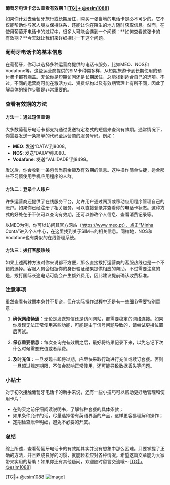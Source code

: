 **葡萄牙电话卡怎么查看有效期？[[TG💪+ @esim1088](https://t.me/s/esim1088)]**

如果你计划去葡萄牙旅行或长期居住，购买一张当地的电话卡是必不可少的。它不仅能帮助你与家人朋友保持联系，还能让你在陌生的地方随时获取信息。然而，在使用葡萄牙电话卡的过程中，很多人可能会遇到一个问题：**如何查看这张卡的有效期？**今天就让我们来详细探讨一下这个问题。

### 葡萄牙电话卡的基本信息

在葡萄牙，你可以选择多种运营商提供的电话卡服务，比如MEO、NOS和Vodafone等。这些运营商提供的SIM卡种类多样，从短期旅游卡到长期使用的预付费卡都有涵盖。无论你是短期访问还是长期居住，总能找到适合自己的选项。不过，不同的运营商可能在激活方式、资费结构以及有效期管理上有所不同，因此了解具体的操作步骤是非常重要的。

### 查看有效期的方法

#### 方法一：通过短信查询

大多数葡萄牙电话卡都支持通过发送特定格式的短信来查询有效期。通常情况下，你需要发送一条简单的代码至运营商的服务号码。例如：

- **MEO**: 发送“DATA”到8008。
- **NOS**: 发送“DATA”到8080。
- **Vodafone**: 发送“VALIDADE”到8499。

发送后，你会收到一条包含当前余额及有效期的信息。这种操作简单快捷，适合那些不习惯使用手机应用程序的人群。

#### 方法二：登录个人账户

许多运营商还提供了在线服务平台，允许用户通过网页或移动应用程序管理自己的账户。如果你已经注册了相关服务，可以直接登录并查看你的电话卡状态。这种方式的好处在于不仅可以查询有效期，还可以修改个人信息、查看消费记录等。

以MEO为例，你可以访问其官方网站（https://www.meo.pt），点击“Minha Conta”进入个人中心，在这里找到关于SIM卡的相关信息。同样地，NOS和Vodafone也有类似的在线管理系统。

#### 方法三：拨打客服热线

如果上述两种方法对你来说都不方便，那么直接拨打运营商的客服热线也是一个不错的选择。客服人员会根据你的身份验证结果提供相应的帮助。不过需要注意的是，拨打国际长途电话可能会产生额外费用，因此建议提前确认收费标准。

### 注意事项

虽然查看有效期本身并不复杂，但在实际操作过程中还是有一些细节需要特别留意：

1. **确保网络畅通**：无论是发送短信还是访问网站，都需要稳定的网络连接。如果你发现无法正常使用某些功能，可能是由于信号问题导致的，请尝试更换位置后再试。
   
2. **保存重要信息**：每次查询完有效期之后，最好将结果记录下来，以免忘记下次什么时候需要充值或者续费。

3. **及时充值**：一旦发现卡即将过期，应尽快采取行动进行充值或续订套餐。否则一旦超过规定期限，不仅会影响正常使用，还可能导致数据丢失等问题。

### 小贴士

对于初次接触葡萄牙电话卡的新手来说，还有一些小技巧可以帮助更好地管理和使用卡片：

- 在购买之前仔细阅读说明书，了解各种套餐的具体条款；
- 如果条件允许的话，尽量选择带有英语界面的产品，这样更容易理解和操作；
- 定期检查账单明细，避免不必要的开支。

### 总结

综上所述，查看葡萄牙电话卡的有效期其实并没有想象中那么困难。只要掌握了正确的方法，并且养成良好的习惯，就能轻松应对各种情况。希望这篇文章能为大家带来实用的帮助！如果你还有其他疑问，欢迎随时留言交流哦～[[TG💪+ @esim1088](https://t.me/s/esim1088)]

[[TG💪+ @esim1088](https://t.me/s/esim1088) ![Image](https://i.postimg.cc/4NQfJmqS/Snipaste-2025-05-13-00-14-12.png)]
